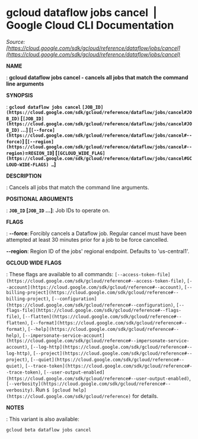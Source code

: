 # gcloud dataflow jobs cancel  |  Google Cloud CLI Documentation

*Source: [https://cloud.google.com/sdk/gcloud/reference/dataflow/jobs/cancel](https://cloud.google.com/sdk/gcloud/reference/dataflow/jobs/cancel)*

**NAME**

: **gcloud dataflow jobs cancel - cancels all jobs that match the command line arguments**

**SYNOPSIS**

: **`gcloud dataflow jobs cancel` `[JOB_ID](https://cloud.google.com/sdk/gcloud/reference/dataflow/jobs/cancel#JOB_ID)` [`[JOB_ID](https://cloud.google.com/sdk/gcloud/reference/dataflow/jobs/cancel#JOB_ID)` …] [`[--force](https://cloud.google.com/sdk/gcloud/reference/dataflow/jobs/cancel#--force)`] [`[--region](https://cloud.google.com/sdk/gcloud/reference/dataflow/jobs/cancel#--region)`=`REGION_ID`] [`[GCLOUD_WIDE_FLAG](https://cloud.google.com/sdk/gcloud/reference/dataflow/jobs/cancel#GCLOUD-WIDE-FLAGS) …`]**

**DESCRIPTION**

: Cancels all jobs that match the command line arguments.

**POSITIONAL ARGUMENTS**

: **`JOB_ID` [`JOB_ID` …]**:
Job IDs to operate on.

**FLAGS**

: **--force**:
Forcibly cancels a Dataflow job. Regular cancel must have been attempted at
least 30 minutes prior for a job to be force cancelled.

**--region**:
Region ID of the jobs' regional endpoint. Defaults to 'us-central1'.

**GCLOUD WIDE FLAGS**

: These flags are available to all commands: `[--access-token-file](https://cloud.google.com/sdk/gcloud/reference#--access-token-file)`,
`[--account](https://cloud.google.com/sdk/gcloud/reference#--account)`, `[--billing-project](https://cloud.google.com/sdk/gcloud/reference#--billing-project)`,
`[--configuration](https://cloud.google.com/sdk/gcloud/reference#--configuration)`,
`[--flags-file](https://cloud.google.com/sdk/gcloud/reference#--flags-file)`,
`[--flatten](https://cloud.google.com/sdk/gcloud/reference#--flatten)`, `[--format](https://cloud.google.com/sdk/gcloud/reference#--format)`, `[--help](https://cloud.google.com/sdk/gcloud/reference#--help)`, `[--impersonate-service-account](https://cloud.google.com/sdk/gcloud/reference#--impersonate-service-account)`,
`[--log-http](https://cloud.google.com/sdk/gcloud/reference#--log-http)`,
`[--project](https://cloud.google.com/sdk/gcloud/reference#--project)`, `[--quiet](https://cloud.google.com/sdk/gcloud/reference#--quiet)`, `[--trace-token](https://cloud.google.com/sdk/gcloud/reference#--trace-token)`, `[--user-output-enabled](https://cloud.google.com/sdk/gcloud/reference#--user-output-enabled)`,
`[--verbosity](https://cloud.google.com/sdk/gcloud/reference#--verbosity)`.
Run `$ [gcloud help](https://cloud.google.com/sdk/gcloud/reference)` for details.

**NOTES**

: This variant is also available:

```
gcloud beta dataflow jobs cancel
```